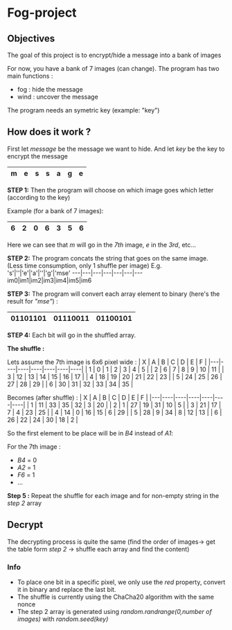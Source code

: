 # Fog-project
## Objectives
The goal of this project is to encrypt/hide a message into a bank of images

For now, you have a bank of 7 images (can change).
The program has two main functions :
- fog : hide the message
- wind : uncover the message

The program needs an symetric key (example: "key")

## How does it work ?

First let *message* be the message we want to hide.
And let *key* be the key to encrypt the message

m  | e  | s  | s  | a  | g  | e 
----|----|----|----|----|----|----

**STEP 1:** Then the program will choose on which image goes which letter (according to the key)

Example (for a bank of 7 images):

 6 | 2 | 0 | 6 | 3 | 5 | 6 
---|---|---|---|---|---|---

Here we can see that *m* will go in the *7th* image, *e* in the *3rd*, etc...

**STEP 2:** The program concats the string that goes on the same image. (Less time consumption, only 1 shuffle per image)
E.g. 
's'|''|'e'|'a'|''|'g'|'mse'
---|---|---|---|---|---|---
im0|im1|im2|im3|im4|im5|im6

**STEP 3:** The program will convert each array element to binary (here's the result for *"mse"*) :

| 01101101 | 01110011 | 01100101 |
|----------|----------|----------|

**STEP 4:** Each bit will go in the shuffled array.

**The shuffle :**

Lets assume the 7th image is 6x6 pixel wide :
| X | A  | B  | C  | D  | E  | F  |
|---|----|----|----|----|----|----|
| 1 | 0  | 1  | 2  | 3  | 4  | 5  |
| 2 | 6  | 7  | 8  | 9  | 10 | 11 |
| 3 | 12 | 13 | 14 | 15 | 16 | 17 |
| 4 | 18 | 19 | 20 | 21 | 22 | 23 |
| 5 | 24 | 25 | 26 | 27 | 28 | 29 |
| 6 | 30 | 31 | 32 | 33 | 34 | 35 |

Becomes (after shuffle) :
| X | A  | B  | C  | D  | E  | F  |
|---|----|----|----|----|----|----|
| 1 | 11 | 33 | 35 | 32 | 3  | 20 |
| 2 | 1  | 27 | 19 | 31 | 10 | 5  |
| 3 | 21 | 17 | 7  | 4  | 23 | 25 |
| 4 | 14 | 0  | 16 | 15 | 6  | 29 |
| 5 | 28 | 9  | 34 | 8  | 12 | 13 |
| 6 | 26 | 22 | 24 | 30 | 18 | 2  |

So the first element to be place will be in *B4* instead of *A1*:

For the 7th image :
- *B4* = 0
- *A2* = 1
- *F6* = 1
- ...

**Step 5 :** Repeat the shuffle for each image and for non-empty string in the *step 2* array


## Decrypt

The decrypting process is quite the same (find the order of images-> get the table form *step 2* -> shuffle each array and find the content)

### Info
- To place one bit in a specific pixel, we only use the *red* property, convert it in binary and replace the last bit.
- The shuffle is currently using the ChaCha20 algorithm with the same nonce
- The step 2 array is generated using *random.randrange(0,number of images)* with *random.seed(key)* 

